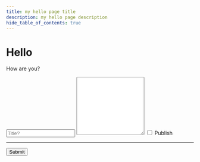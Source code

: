 ```yaml
---
title: my hello page title
description: my hello page description
hide_table_of_contents: true
---
```


<link rel="stylesheet" href="https://stackpath.bootstrapcdn.com/bootstrap/4.3.1/css/bootstrap.min.css" integrity="sha384-ggOyR0iXCbMQv3Xipma34MD+dH/1fQ784/j6cY/iJTQUOhcWr7x9JvoRxT2MZw1T" crossorigin="anonymous" />


# Hello

How are you?
<form>
    <input name="title" type="text" placeholder="Title?" />
    <textarea name="content" data-provide="markdown" rows="10"></textarea>
    <label class="checkbox">
      <input name="publish" type="checkbox" /> Publish
    </label>
    <hr/>
    <button type="submit" class="btn">Submit</button>
</form> 
